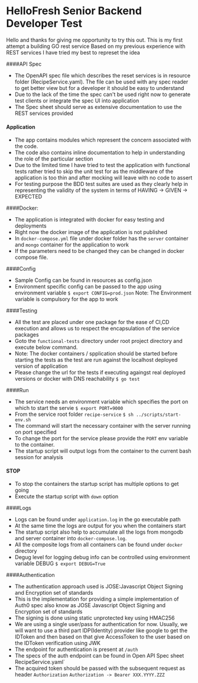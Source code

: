 # HelloFresh Senior Backend Developer Test

Hello and thanks for giving me opportunity to try this out.
This is my first attempt a building GO rest service
Based on my previous experience with REST services I have tried my best to represet the idea

####API Spec
- The OpenAPI spec file which describes the reset services is in resource folder (RecipeService.yaml).
  The file can be used with any spec reader to get better view but for a developer
  it should be easy to understand
- Due to the lack of the time the spec can't be used right now to generate test clients
    or integrate the spec UI into application
- The Spec sheet should serve as extensive documentation to use the REST services provided

#### Application

- The app contains modules which represent the concern associated with the code.
- The code also contains inline documentation to help in understanding the role of the particular section
- Due to the limited time I have tried to test the application with functional tests rather tried to skip 
    the unit test for as the middleware of the application is too thin and after mocking will leave with no code to 
    assert
- For testing purpose the BDD test suites are used as they clearly help in representing the validity of the
    system in terms of HAVING -> GIVEN -> EXPECTED
    
    
####Docker:
- The application is integrated with docker for easy testing and deployments
- Right now the docker image of the application is not published
- In `docker-compose.yml` file under docker folder has the `server` container and `mongo` container for the application to work
- If the parameters need to be changed they can be changed in docker compose file.
    
    
####Config
 - Sample Config can be found in resources as config.json
 - Environment specific config can be passed to the app using environment variable
    `$ export CONFIG=prod.json`
    Note: The Environment variable is compulsory for the app to work
    
####Testing
- All the test are placed under one package for the ease of CI,CD execution and allows us to respect the encapsulation of the service packages
- Goto the `functional-tests` directory under root project directory and execute below command.
- Note: The docker containers / spplication should be started before starting the tests as the test are run against the localhost deployed version of application
- Please change the url for the tests if executing againgst real deployed versions or docker with DNS reachability
 `$ go test`

####Run
- The service needs an environment variable which specifies the port on which to start the servie
    `$ export PORT=9000`
- From the service root folder `recipe-service`
 `$ sh ../scripts/start-env.sh`
- The command will start the necessary container with the server running on  port specified
- To change the port for the service please provide the `PORT` env variable to the container.
- The startup script will output logs from the container to the current bash session for analysis

#### STOP 
- To stop the containers the startup script has multiple options to get going
- Execute the startup script with `down` option

####Logs
 - Logs can be found under `application.log` in the go executable path
 - At the same time the logs are output for you when the containers start
 - The startup script also help to accumulate all the logs from mongodb and server container into `docker-compose.log`.
 - All the composite logs from all containers can be found under `docker` directory
 - Degug level for logging debug info can be controlled using environment variable DEBUG
  `$ export DEBUG=True`
  
####Authentication
- The authentication approach used is JOSE:Javascript Object Signing and Encryption set of standards
- This is the implementation for providing a simple implementation of Auth0 spec also know as JOSE Javascript Object Signing and Encryption set of standards
- The signing is done using static unprotected key using HMAC256
- We are using a single user/pass for authentication for now. 
    Usually, we will want to use a third part IDP(Identity) provider like google 
    to get the IDToken and then based on that give AccessToken to the user based on the 
    IDToken verification using JWK
- The endpoint for authentication is present at `/auth`
- The specs of the auth endpoint can be found in Open API Spec sheet RecipeService.yaml`
- The acquired token should be passed with the subsequent request as header `Authorization`
    `Authorization -> Bearer XXX.YYYY.ZZZ`